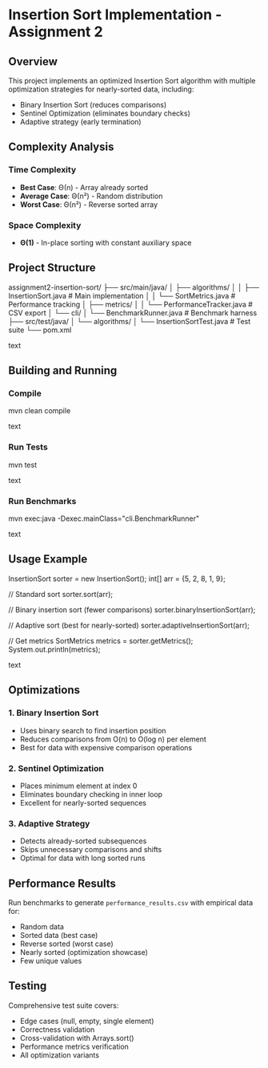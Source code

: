 # Insertion Sort Implementation - Assignment 2

## Overview
This project implements an optimized Insertion Sort algorithm with multiple optimization strategies for nearly-sorted data, including:
- Binary Insertion Sort (reduces comparisons)
- Sentinel Optimization (eliminates boundary checks)
- Adaptive strategy (early termination)

## Complexity Analysis

### Time Complexity
- **Best Case**: Θ(n) - Array already sorted
- **Average Case**: Θ(n²) - Random distribution
- **Worst Case**: Θ(n²) - Reverse sorted array

### Space Complexity
- **Θ(1)** - In-place sorting with constant auxiliary space

## Project Structure
assignment2-insertion-sort/
├── src/main/java/
│ ├── algorithms/
│ │ ├── InsertionSort.java # Main implementation
│ │ └── SortMetrics.java # Performance tracking
│ ├── metrics/
│ │ └── PerformanceTracker.java # CSV export
│ └── cli/
│ └── BenchmarkRunner.java # Benchmark harness
├── src/test/java/
│ └── algorithms/
│ └── InsertionSortTest.java # Test suite
└── pom.xml

text

## Building and Running

### Compile
mvn clean compile

text

### Run Tests
mvn test

text

### Run Benchmarks
mvn exec:java -Dexec.mainClass="cli.BenchmarkRunner"

text

## Usage Example

InsertionSort sorter = new InsertionSort();
int[] arr = {5, 2, 8, 1, 9};

// Standard sort
sorter.sort(arr);

// Binary insertion sort (fewer comparisons)
sorter.binaryInsertionSort(arr);

// Adaptive sort (best for nearly-sorted)
sorter.adaptiveInsertionSort(arr);

// Get metrics
SortMetrics metrics = sorter.getMetrics();
System.out.println(metrics);

text

## Optimizations

### 1. Binary Insertion Sort
- Uses binary search to find insertion position
- Reduces comparisons from O(n) to O(log n) per element
- Best for data with expensive comparison operations

### 2. Sentinel Optimization
- Places minimum element at index 0
- Eliminates boundary checking in inner loop
- Excellent for nearly-sorted sequences

### 3. Adaptive Strategy
- Detects already-sorted subsequences
- Skips unnecessary comparisons and shifts
- Optimal for data with long sorted runs

## Performance Results
Run benchmarks to generate `performance_results.csv` with empirical data for:
- Random data
- Sorted data (best case)
- Reverse sorted (worst case)
- Nearly sorted (optimization showcase)
- Few unique values

## Testing
Comprehensive test suite covers:
- Edge cases (null, empty, single element)
- Correctness validation
- Cross-validation with Arrays.sort()
- Performance metrics verification
- All optimization variants